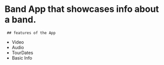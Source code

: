 # Band App  that showcases info about a band.
 
     ## features of the App
   - Video 
   - Audio
   - TourDates
   - Basic Info

